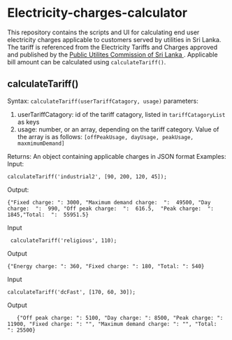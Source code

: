 # Electricity-charges-calculator
This repository contains the scripts and UI for calculating end user electricity charges applicable to customers served by utilities in Sri Lanka. The tariff is referenced from the Electricity Tariffs and Charges approved and published by the [Public Utilites Commission of Sri Lanka ](http://www.pucsl.gov.lk/english/industries/electricity/electricity-tariffscharges/).
Applicable bill amount can be calculated using `calculateTariff()`.

## calculateTariff()
Syntax: `calculateTariff(userTariffCatagory, usage)`
parameters: 

 1. userTariffCatagory: id of the tariff catagory, listed in `tariffCatagoryList` as keys
 2. usage: number, or an array, depending on the tariff category. Value of the array is as follows: `[offPeakUsage, dayUsage, peakUsage, maxmimumDemand]`

Returns: An object containing applicable charges in JSON format
Examples: 
Input:

    calculateTariff('industrial2', [90, 200, 120, 45]);
Output:

    {"Fixed charge: ": 3000, "Maximum demand charge:  ":  49500, "Day charge:  ":  990, "Off peak charge:  ":  616.5,  "Peak charge:  ":  1845,"Total:  ":  55951.5}

Input
   

     calculateTariff('religious', 110);
 

Output

    {"Energy charge: ": 360, "Fixed charge: ": 180, "Total: ": 540}
 

   Input
    
    calculateTariff('dcFast', [170, 60, 30]);
   Output

       {"Off peak charge: ": 5100, "Day charge: ": 8500, "Peak charge: ": 11900, "Fixed charge: ": "", "Maximum demand charge: ": "", "Total:  ": 25500}
